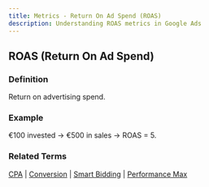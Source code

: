 ```yaml
---
title: Metrics - Return On Ad Spend (ROAS)
description: Understanding ROAS metrics in Google Ads
---
```


## ROAS (Return On Ad Spend)

### Definition
Return on advertising spend.

### Example
€100 invested → €500 in sales → ROAS = 5.

### Related Terms
[CPA](/metrics/cpa) | [Conversion](/metrics/conversion) | [Smart Bidding](/automation/smart-bidding) | [Performance Max](/automation/performance-max)
